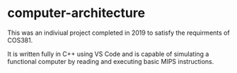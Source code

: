 # computer-architecture
This was an indiviual project completed in 2019 to satisfy the requirments of COS381. 

It is written fully in C++ using VS Code and is capable of simulating a functional computer by reading and executing basic MIPS instructions. 
